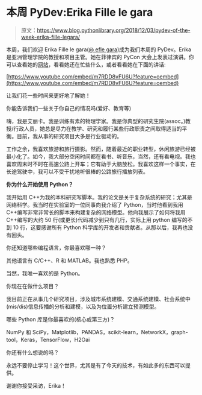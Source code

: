 # 本周 PyDev:Erika Fille le gara

> 原文：<https://www.blog.pythonlibrary.org/2018/12/03/pydev-of-the-week-erika-fille-legara/>

本周，我们欢迎 Erika Fille le gara([@ efle gara](https://twitter.com/eflegara))成为我们本周的 PyDev。Erika 是亚洲管理学院的教授和项目主管。她在菲律宾的 PyCon 大会上发表过演讲。你可以查看她的[网站](https://eflegara.github.io/)，看看她还在忙些什么，或者看看她在下面的讲话:

[https://www.youtube.com/embed/m7RDD8vFU6U?feature=oembed](https://www.youtube.com/embed/m7RDD8vFU6U?feature=oembed)

让我们花一些时间来更好地了解她！

你能告诉我们一些关于你自己的情况吗(爱好、教育等)

嗨，我是艾丽卡。我是训练有素的物理学家。我是你典型的研究生院(assoc。)教授/行政人员，她总是尽力在教学、研究和履行某些行政职责之间取得适当的平衡。目前，我从事的研究项目大多是行业驱动的。

工作之余，我喜欢旅游和旅行摄影。然而，随着最近的职业转型，休闲旅游已经被最小化了。如今，我大部分空闲时间都在看书、听音乐，当然，还有看电视。我也喜欢周末时不时在高速公路上开车；它有助于大脑放松。我喜欢这样一个事实，在长途驾驶中，我可以不受干扰地听很棒的公路旅行播放列表。

**你为什么开始使用 Python？**

我开始用 C++为我的本科研究写脚本。我的论文是关于复杂系统的研究；尤其是网络科学。我当时在实验室的一位同事向我介绍了 Python，当时他看到我用 C++编写非常非常长的脚本来构建复杂的网络模型。他向我展示了如何将我用 C++编写的大约 50 行(或更长)代码减少到只有几行，实际上用 python 编写的不到 10 行，这要感谢所有 Python 科学库的开发者和贡献者。从那以后，我再也没有回头。

你还知道哪些编程语言，你最喜欢哪一种？

其他语言有 C/C++、R 和 MATLAB。我也熟悉 PHP。

当然，我唯一喜欢的是 Python。

你现在在做什么项目？

我目前正在从事几个研究项目，涉及城市系统建模、交通系统建模、社会系统中(mis/dis)信息传播的分析和建模，以及为位置分析建立预测模型。

哪些 Python 库是你最喜欢的(核心或第三方)？

NumPy 和 SciPy，Matplotlib，PANDAS，scikit-learn，NetworkX，graph-tool，Keras，TensorFlow，H2Oai

你还有什么想说的吗？

永远不要停止学习！这个世界，尤其是有了今天的技术，有如此多的东西可以提供。

谢谢你接受采访，Erika！